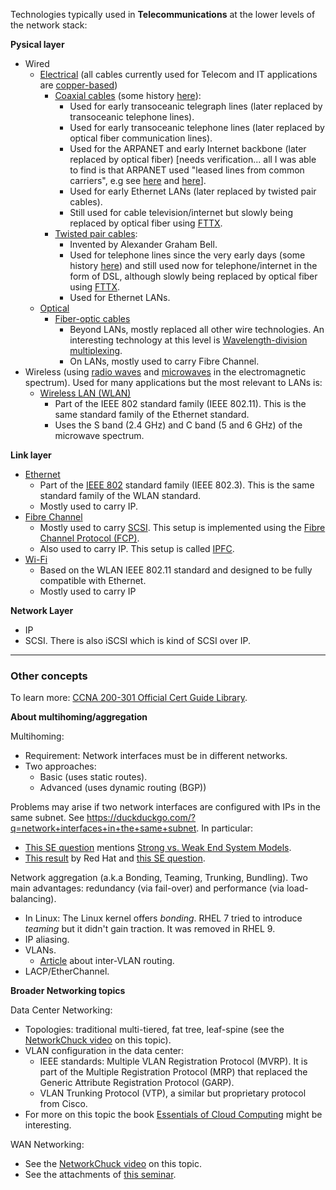 Technologies typically used in **Telecommunications** at the lower levels of the network stack:

**Pysical layer**

- Wired
	 - [Electrical](https://en.wikipedia.org/wiki/Electrical_wiring) (all cables currently used for Telecom and IT applications are [copper-based](https://en.wikipedia.org/wiki/Copper_conductor))
		 - [Coaxial cables](https://en.wikipedia.org/wiki/Coaxial_cable) (some history [here](https://www.arrl.org/files/file/Technology/pdf/QST_Aug_2001_p62-64.pdf)):
			 - Used for early transoceanic telegraph lines (later replaced by transoceanic telephone lines).
			 - Used for early transoceanic telephone lines (later replaced by optical fiber communication lines).
			 - Used for the ARPANET and early Internet backbone (later replaced by optical fiber) \[needs verification... all I was able to find is that ARPANET used "leased lines from common carriers", e.g see [here](https://web.archive.org/web/20160324032800/http://www.packet.cc/files/arpanet-computernet.html) and [here](https://www.walden-family.com/public/1970-imp-afips.pdf)].
			 - Used for early Ethernet LANs (later replaced by twisted pair cables).
			 - Still used for cable television/internet but slowly being replaced by optical fiber using [FTTX](https://en.wikipedia.org/wiki/Fiber_to_the_x).
		 - [Twisted pair cables](https://en.wikipedia.org/wiki/Twisted_pair):
			 - Invented by Alexander Graham Bell.
			 - Used for telephone lines since the very early days (some history [here](https://www.copper.org/applications/telecomm/consumer/evolution.html)) and still used now for telephone/internet in the form of DSL, although slowly being replaced by optical fiber using [FTTX](https://en.wikipedia.org/wiki/Fiber_to_the_x).
			 - Used for Ethernet LANs.
	- [Optical](https://en.wikipedia.org/wiki/Optical_fiber)
		- [Fiber-optic cables](https://en.wikipedia.org/wiki/Fiber-optic_cable)
			- Beyond LANs, mostly replaced all other wire technologies. An interesting technology at this level is [Wavelength-division multiplexing](https://en.wikipedia.org/wiki/Wavelength-division_multiplexing).
			- On LANs, mostly used to carry Fibre Channel.
- Wireless (using [radio waves](https://en.wikipedia.org/wiki/Radio) and [microwaves](https://en.wikipedia.org/wiki/Microwave) in the electromagnetic spectrum). Used for many applications but the most relevant to LANs is:
	- [Wireless LAN (WLAN)](https://en.wikipedia.org/wiki/IEEE_802.11)
		- Part of the IEEE 802 standard family (IEEE 802.11). This is the same standard family of the Ethernet standard.
		- Uses the S band (2.4 GHz) and C band (5 and 6 GHz) of the microwave spectrum.

**Link layer**

- [Ethernet](https://en.wikipedia.org/wiki/Ethernet)
	- Part of the [IEEE 802](https://en.wikipedia.org/wiki/IEEE_802) standard family (IEEE 802.3). This is the same standard family of the WLAN standard.
	- Mostly used to carry IP.
- [Fibre Channel](https://en.wikipedia.org/wiki/Fibre_Channel)
	- Mostly used to carry [SCSI](https://en.wikipedia.org/wiki/SCSI). This setup is implemented using the [Fibre Channel Protocol (FCP)](https://en.wikipedia.org/wiki/Fibre_Channel_Protocol).
	- Also used to carry IP. This setup is called [IPFC](https://en.wikipedia.org/wiki/IPFC).
- [Wi-Fi](https://en.wikipedia.org/wiki/Wi-Fi)
	- Based on the WLAN IEEE 802.11 standard and designed to be fully compatible with Ethernet.
	- Mostly used to carry IP

**Network Layer**

- IP
- SCSI. There is also iSCSI which is kind of SCSI over IP.

---

### Other concepts

To learn more: [CCNA 200-301 Official Cert Guide Library](https://www.amazon.com/CCNA-200-301-Official-Guide-Library/dp/0138221391).

**About multihoming/aggregation**

Multihoming:

- Requirement: Network interfaces must be in different networks.
- Two approaches:
	- Basic (uses static routes).
	- Advanced (uses dynamic routing (BGP))

Problems may arise if two network interfaces are configured with IPs in the same subnet. See https://duckduckgo.com/?q=network+interfaces+in+the+same+subnet. In particular:

- [This SE question](https://serverfault.com/questions/415304/multiple-physical-interfaces-with-ips-on-the-same-subnet) mentions [Strong vs. Weak End System Models](https://wiki.treck.com/Appendix_C:_Strong_End_System_Model_/_Weak_End_System_Model).
- [This result](https://access.redhat.com/solutions/30564) by Red Hat and [this SE question](https://serverfault.com/questions/197752/several-ip-address-within-the-same-subnet-on-the-same-host).

Network aggregation (a.k.a Bonding, Teaming, Trunking, Bundling). Two main advantages: redundancy (via fail-over) and performance (via load-balancing).

- In Linux: The Linux kernel offers _bonding_. RHEL 7 tried to introduce _teaming_ but it didn't gain traction. It was removed in RHEL 9.
- IP aliasing.
- VLANs.
	- [Article](https://www.comparitech.com/net-admin/inter-vlan-routing-configuration/) about inter-VLAN routing.
- LACP/EtherChannel.


**Broader Networking topics**

Data Center Networking:

- Topologies: traditional multi-tiered, fat tree, leaf-spine (see the [NetworkChuck video](https://www.youtube.com/watch?v=6-66D9J5PkY) on this topic).
- VLAN configuration in the data center:
	- IEEE standards: Multiple VLAN Registration Protocol (MVRP). It is part of the Multiple Registration Protocol (MRP) that replaced the Generic Attribute Registration Protocol (GARP).
	- VLAN Trunking Protocol (VTP), a similar but proprietary protocol from Cisco.
- For more on this topic the book [Essentials of Cloud Computing](https://link.springer.com/book/10.1007/978-3-031-32044-6) might be interesting.

WAN Networking:

- See the [NetworkChuck video](https://www.youtube.com/watch?v=xPi4uZu4uF0) on this topic.
- See the attachments of [this seminar](https://nsrc.org/workshops/2014/mongolia-ixp/wiki/Track1Agenda.html#no1).